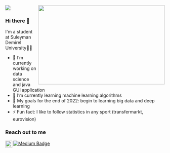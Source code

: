 <img src="https://media.giphy.com/media/xT9C25UNTwfZuk85WP/giphy-downsized-large.gif" align="right" width="400" height="250">

<img src="https://media.giphy.com/media/xT9C25UNTwfZuk85WP/giphy.gif">

### Hi there 👋

 I'm a student at Suleyman Demirel University👨‍🎓
 
- 🔭 I’m currently working on data science and java GUI application
- 🌱 I’m currently learning machine learning algorithms
- 🥅 My goals for the end of 2022: begin to learning big data and deep learning
- ⚡ Fun fact: I like to follow statistics in any sport (transfermarkt, eurovision)

### Reach out to me

[<img align="left" alt="linkedin | LinkedIn" width="22px" src="https://raw.githubusercontent.com/peterthehan/peterthehan/master/assets/linkedin.svg" />][linkedin]
[![Medium Badge](https://img.shields.io/badge/-Medium-757575?style=flat-quare&labelColor=757575&logo=Medium&logoColor=white&link=link)](https://medium.com/@ozanerdogan)

[linkedin]: https://www.linkedin.com/in/ozan8-erdogan

